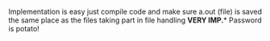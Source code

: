 Implementation is easy
just compile code and make sure a.out (file) is saved the same place as the files taking part in file handling
**VERY IMP.*** Password is potato!

